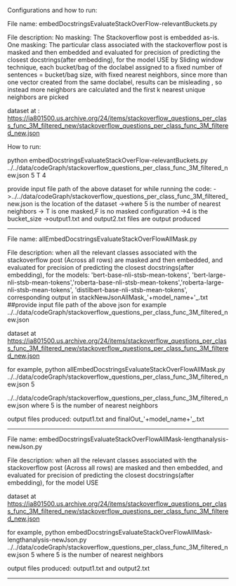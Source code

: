 
Configurations and how to run:

File name: embedDocstringsEvaluateStackOverFlow-relevantBuckets.py 


File description:
No masking: The Stackoverflow post is embedded as-is. One masking: The particular class associated with the stackoverflow post is masked and then embedded and evaluated for precision of predicting the closest docstrings(after embedding), for the model USE by Sliding window technique,  each bucket/bag of the doclabel assigned  to a fixed number of sentences = bucket/bag size, with fixed nearest neighbors, since more than one vector created from the same doclabel, results can be misleading , so instead more neighbors are calculated and the first k nearest  unique neighbors are picked


dataset at : https://ia801500.us.archive.org/24/items/stackoverflow_questions_per_class_func_3M_filtered_new/stackoverflow_questions_per_class_func_3M_filtered_new.json 

How to run:

python embedDocstringsEvaluateStackOverFlow-relevantBuckets.py ../../data/codeGraph/stackoverflow_questions_per_class_func_3M_filtered_new.json 5 T 4


provide input file path of the above dataset for  while running the code: 
->../../data/codeGraph/stackoverflow_questions_per_class_func_3M_filtered_new.json  is the location of the dataset
->where 5 is the number of nearest neighbors
-> T is one masked,F is no masked configuration
->4 is the bucket_size
->output1.txt and output2.txt files are output produced

-----------------------------------------------------------------------------------------------------------------------------------------------------


File name: allEmbedDocstringsEvaluateStackOverFlowAllMask.py


File description:
when all the relevant classes associated with the stackoverflow post (Across all rows) are masked and then embedded, and evaluated for precision of predicting the closest docstrings(after embedding), for the models:  'bert-base-nli-stsb-mean-tokens', 'bert-large-nli-stsb-mean-tokens','roberta-base-nli-stsb-mean-tokens','roberta-large-nli-stsb-mean-tokens', 'distilbert-base-nli-stsb-mean-tokens', corresponding output in stackNewJsonAllMask_'+model_name+'_.txt  
##provide input file path of the above json for example ../../data/codeGraph/stackoverflow_questions_per_class_func_3M_filtered_new.json

 dataset at https://ia801500.us.archive.org/24/items/stackoverflow_questions_per_class_func_3M_filtered_new/stackoverflow_questions_per_class_func_3M_filtered_new.json 


for example, python allEmbedDocstringsEvaluateStackOverFlowAllMask.py ../../data/codeGraph/stackoverflow_questions_per_class_func_3M_filtered_new.json 5

../../data/codeGraph/stackoverflow_questions_per_class_func_3M_filtered_new.json 
where 5 is the number of nearest neighbors

output files produced: output1.txt and  finalOut_'+model_name+'_.txt

-----------------------------------------------------------------------------------------------------------------------------------------------------

File name: embedDocstringsEvaluateStackOverFlowAllMask-lengthanalysis-newJson.py


File description:
when all the relevant classes associated with the stackoverflow post (Across all rows) are masked and then embedded, and evaluated for precision of predicting the closest docstrings(after embedding), for the model USE

 dataset at https://ia801500.us.archive.org/24/items/stackoverflow_questions_per_class_func_3M_filtered_new/stackoverflow_questions_per_class_func_3M_filtered_new.json 


for example, python embedDocstringsEvaluateStackOverFlowAllMask-lengthanalysis-newJson.py ../../data/codeGraph/stackoverflow_questions_per_class_func_3M_filtered_new.json 5
where 5 is the number of nearest neighbors


output files produced: output1.txt and  output2.txt

-----------------------------------------------------------------------------------------------------------------------------------------------------
